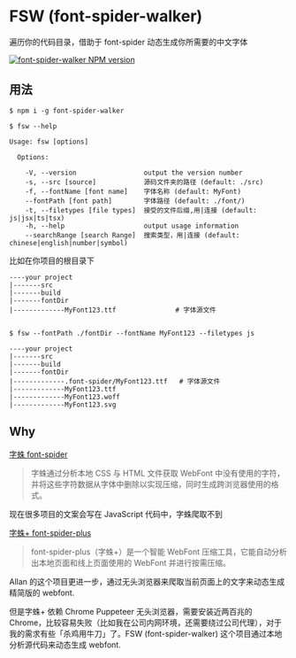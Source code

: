 # FSW (font-spider-walker)

遍历你的代码目录，借助于 font-spider 动态生成你所需要的中文字体


[![font-spider-walker NPM version](https://img.shields.io/npm/v/font-spider-walker.svg?style=flat-square)](https://www.npmjs.com/package/font-spider-walker)



## 用法

```
$ npm i -g font-spider-walker

$ fsw --help 

Usage: fsw [options]

  Options:

    -V, --version                 output the version number
    -s, --src [source]            源码文件夹的路径 (default: ./src)
    -f, --fontName [font name]    字体名称 (default: MyFont)
    --fontPath [font path]        字体路径 (default: ./font/)
    -t, --filetypes [file types]  接受的文件后缀,用|连接 (default: js|jsx|ts|tsx)
    -h, --help                    output usage information
    --searchRange [search Range]  搜索类型，用|连接 (default: chinese|english|number|symbol)
```



比如在你项目的根目录下

```
----your project
|-------src
|-------build 
|-------fontDir
|-------------MyFont123.ttf               # 字体源文件


$ fsw --fontPath ./fontDir --fontName MyFont123 --filetypes js

----your project
|-------src
|-------build 
|-------fontDir
|-------------.font-spider/MyFont123.ttf   # 字体源文件
|-------------MyFont123.ttf
|-------------MyFont123.woff
|-------------MyFont123.svg
```



## Why 

[字蛛 font-spider](http://font-spider.org/) 

> 字蛛通过分析本地 CSS 与 HTML 文件获取 WebFont 中没有使用的字符，并将这些字符数据从字体中删除以实现压缩，同时生成跨浏览器使用的格式。 

现在很多项目的文案会写在 JavaScript 代码中，字蛛爬取不到

[字蛛+ font-spider-plus](https://github.com/allanguys/font-spider-plus)

> font-spider-plus（字蛛+）是一个智能 WebFont 压缩工具，它能自动分析出本地页面和线上页面使用的 WebFont 并进行按需压缩。

Allan 的这个项目更进一步，通过无头浏览器来爬取当前页面上的文字来动态生成精简版的 webfont. 

但是字蛛+ 依赖 Chrome Puppeteer 无头浏览器，需要安装近两百兆的 Chrome，比较容易失败（比如我在公司内网环境，还需要绕过公司代理），对于我的需求有些「杀鸡用牛刀」了。FSW (font-spider-walker) 这个项目通过本地分析源代码来动态生成 webfont. 
